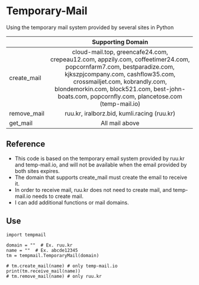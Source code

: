# Temporary-Mail
Using the temporary mail system provided by several sites in Python

||Supporting Domain|
|:---|:---:|
|create_mail|cloud-mail.top, greencafe24.com, crepeau12.com, appzily.com, coffeetimer24.com, popcornfarm7.com, bestparadize.com, kjkszpjcompany.com, cashflow35.com, crossmailjet.com, kobrandly.com, blondemorkin.com, block521.com, best-john-boats.com, popcornfly.com, plancetose.com (temp-mail.io)|
|remove_mail|ruu.kr, iralborz.bid, kumli.racing (ruu.kr)|
|get_mail|All mail above|


## Reference
- This code is based on the temporary email system provided by ruu.kr and temp-mail.io, and will not be available when the email provided by both sites expires.
- The domain that supports create_mail must create the email to receive it.
- In order to receive mail, ruu.kr does not need to create mail, and temp-mail.io needs to create mail.
- I can add additional functions or mail domains.


## Use
```
import tempmail

domain = ""  # Ex. ruu.kr
name = ""  # Ex. abcde12345
tm = tempmail.TemporaryMail(domain)

# tm.create_mail(name) # only temp-mail.io
print(tm.receive_mail(name))
# tm.remove_mail(name) # only ruu.kr
```
